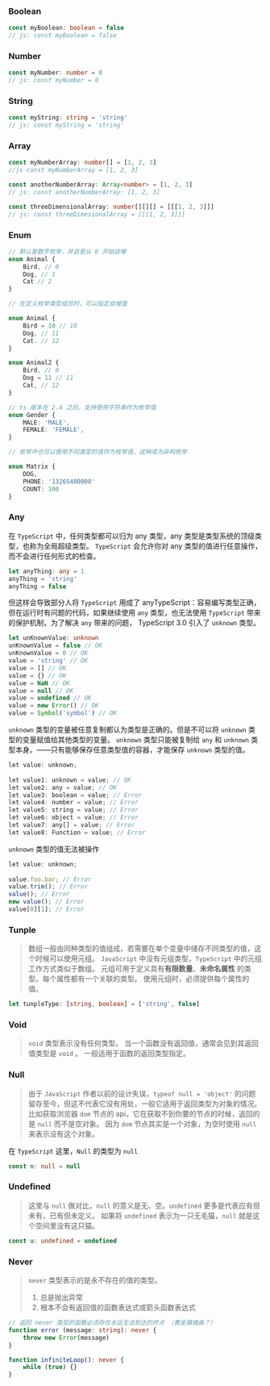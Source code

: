 ### Boolean
```ts
const myBoolean: boolean = false
// js: const myBoolean = false
```

### Number
```ts
const myNumber: number = 0
// js: const myNumber = 0
```

### String
```ts
const myString: string = 'string'
// js: const myString = 'string'
```

### Array
```ts
const myNumberArray: number[] = [1, 2, 3]
//js const myNumberArray = [1, 2, 3]

const anotherNumberArray: Array<number> = [1, 2, 3]
// js: const anotherNumberArray: [1, 2, 3]

const threeDimensionalArray: number[][][] = [[[1, 2, 3]]]
// js: const threeDimesionalArray = [[[1, 2, 3]]]
```


### Enum
```ts
// 默认是数字枚举，并且是从 0 开始自增
enum Animal {
	Bird, // 0
	Dog, // 1
	Cat // 2
}

// 在定义枚举类型成员时，可以指定自增值

enum Animal {
	Bird = 10 // 10
	Dog, // 11
	Cat. // 12
}

enum Animal2 {
	Bird, // 0
	Dog = 11 // 11
	Cat, // 12
}

// ts 版本在 2.4 之后，支持使用字符串作为枚举值
enum Gender {
	MALE: 'MALE',
	FEMALE: 'FEMALE',
}

// 枚举中也可以使用不同类型的值作为枚举值，这种成为异构枚举

enum Matrix {
	DOG,
	PHONE: '13265400000'
	COUNT: 100
}

```

### Any
在 `TypeScript` 中，任何类型都可以归为 any 类型，any 类型是类型系统的顶级类型，也称为全局超级类型。
`TypeScript`  会允许你对 any 类型的值进行任意操作，而不会进行任何形式的检查。
```ts
let anyThing: any = 1
anyThing = 'string'
anyThing = false
```

但这样会导致部分人将  `TypeScript`  用成了 anyTypeScript：容易编写类型正确，但在运行时有问题的代码，如果继续使用 `any`  类型，也无法使用 `TypeScript`  带来的保护机制，为了解决 `any`  带来的问题， TypeScript 3.0 引入了 `unknown`  类型。

```ts
let unKnownValue: unknown
unKnownValue = false // OK
unKnownValue = 0 // OK
value = 'string' // OK
value = [] // OK
value = {} // OK
value = NaN // OK
value = null // OK
value = undefined // OK
value = new Error() // OK
value = Symbol('symbol') // OK
```

`unknown`  类型的变量被任意复制都认为类型是正确的。但是不可以将 `unknown` 类型的变量赋值给其他类型的变量。
`unknown` 类型只能被复制给 `any` 和 `unknown` 类型本身。——只有能够保存任意类型值的容器，才能保存 `unknown` 类型的值。

```ts
let value: unknown;  
  
let value1: unknown = value; // OK  
let value2: any = value; // OK  
let value3: boolean = value; // Error  
let value4: number = value; // Error  
let value5: string = value; // Error  
let value6: object = value; // Error  
let value7: any[] = value; // Error  
let value8: Function = value; // Error
```

`unknown`  类型的值无法被操作
```ts
let value: unknown;  
  
value.foo.bar; // Error  
value.trim(); // Error  
value(); // Error  
new value(); // Error  
value[0][1]; // Error
```

### Tunple
> 数组一般由同种类型的值组成，若需要在单个变量中储存不同类型的值，这个时候可以使用元组。
> `JavaScript` 中没有元组类型，`TypeScript` 中的元组工作方式类似于数组。
> 元组可用于定义具有**有限数量**、**未命名属性** 的类型。每个属性都有一个关联的类型。
> 使用元组时，必须提供每个属性的值。

```ts
let tunpleType: [string, boolean] = ['string', false]
```

### Void
> `void` 类型表示没有任何类型。
> 当一个函数没有返回值，通常会见到其返回值类型是 `void` 。
> 一般适用于函数的返回类型指定。

### Null
> 由于 `JavaScript` 作者以前的设计失误，`typeof null = 'object'` 的问题留存至今，但这不代表它没有用处，一般它适用于返回类型为对象的情况。比如获取浏览器 `dom` 节点的 api，它在获取不到你要的节点的时候，返回的是 `null` 而不是空对象。
> 因为 `dom` 节点其实是一个对象，为空时使用 `null` 来表示没有这个对象。

在 `TypeScript` 这里，`Null` 的类型为 `null`

```ts
const n: null = null
```

### Undefined
> 这里与 `null` 做对比，`null` 的意义是无、空。`undefined` 更多是代表应有但未有，已有但未定义。
> 如果将 `undefined` 表示为一只无毛猫，`null` 就是这个空间里没有这只猫。

```ts
const u: undefined = undefined
```

### Never
> `never` 类型表示的是永不存在的值的类型。
> 1. 总是抛出异常
> 2. 根本不会有返回值的函数表达式或箭头函数表达式

```ts
// 返回 never 类型的函数必须存在永远无法到达的终点 （黄金镇魂曲？）
function error (message: string): never {
	throw new Error(message)
}

function infiniteLoop(): never {
	while (true) {}
}
```